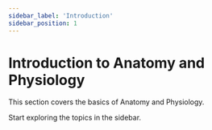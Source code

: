 ```yaml
---
sidebar_label: 'Introduction'
sidebar_position: 1
---
```


# Introduction to Anatomy and Physiology

This section covers the basics of Anatomy and Physiology.

Start exploring the topics in the sidebar.
